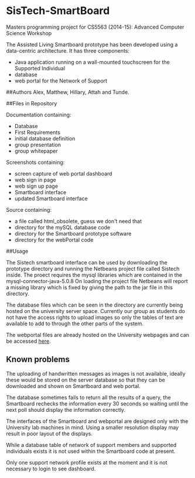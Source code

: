 # SisTech-SmartBoard
Masters programming project for CS5563 (2014-15): Advanced Computer Science Workshop

The Assisted Living Smartboard prototype has been developed using a data-centric architecture. It has three components:
* Java application running on a wall-mounted touchscreen for the Supported Individual
* database 
* web portal for the Network of Support

##Authors
Alex, Matthew, Hillary, Attah and Tunde.

##Files in Repository

Documentation containing: 
* Database
* First Requirements
* initial database definition
* group presentation
* group whitepaper

Screenshots containing:
* screen capture of web portal dashboard
* web sign in page
* web sign up page
* Smartboard interface
* updated Smartboard interface

Source containing:
* a file called html_obsolete, guess we don't need that
* directory for the mySQL database code
* directory for the Smartboard prototype software
* directory for the webPortal code

##Usage

The Sistech smartboard interface can be used by downloading the prototype directory and running the Netbeans project file called Sistech inside. The proect requires the mysql libraries which are contained in the mysql-connector-java-5.0.8 On loading the project file Netbeans will report a missing library which is fixed by giving the path to the jar file in this directory.

The database files which can be seen in the directory are currently being hosted on the university server space. Currently our group as students do not have the access rights to upload images so only the tables of text are available to add to through the other parts of the system.

The webportal files are already hosted on the University webpages and can be accessed
[here](homepages.abdn.ac.uk/hilary.hastings.14/acsw).

## Known problems

The uploading of handwritten messages as images is not available, ideally these would be stored on the server database so that they can be downloaded and shown on Smartboard and web portal. 

The database sometimes fails to return all the results of a query, the Smartboard rechecks the information every 30 seconds so waiting until the next poll should display the information correctly.

The interfaces of the Smartboard and webportal are designed only with the University lab machines in mind. Using a smaller resolution display may result in poor layout of the displays.

While a database table of network of support members and supported individuals exists it is not used within the Smartboard code at present. 

Only one support network profile exists at the moment and it is not necessary to login to see dashboard.
